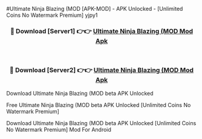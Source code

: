 #Ultimate Ninja Blazing (MOD [APK-MOD] - APK Unlocked - [Unlimited Coins No Watermark Premium] yjpy1



<div align="center">

<h3>🔴 Download [Server1] 👉👉 <a href="https://momento.my/?title=Ultimate_Ninja_Blazing_(MOD">Ultimate Ninja Blazing (MOD Mod Apk</a></h3><br>

<h3>🔴 Download [Server2] 👉👉 <a href="https://momento.my/?title=Ultimate_Ninja_Blazing_(MOD">Ultimate Ninja Blazing (MOD Mod Apk</a></h3>
</div>



Download Ultimate Ninja Blazing (MOD beta APK Unlocked

Free Ultimate Ninja Blazing (MOD beta APK Unlocked [Unlimited Coins No Watermark Premium]

Download Ultimate Ninja Blazing (MOD beta APK Unlocked [Unlimited Coins No Watermark Premium] Mod For Android
